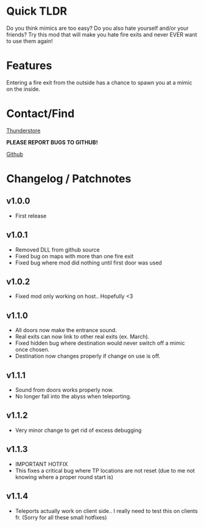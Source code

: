 # Quick TLDR
Do you think mimics are too easy? Do you also hate yourself and/or your friends?
Try this mod that will make you hate fire exits and never EVER want to use them again!

# Features
Entering a fire exit from the outside has a chance to spawn you at a mimic on the inside.

# Contact/Find
[Thunderstore](https://thunderstore.io/c/lethal-company/p/Electric131/IsThisTheWayICame/)

**PLEASE REPORT BUGS TO GITHUB!**

[Github](https://github.com/Electric131/IsThisTheWayICame)

# Changelog / Patchnotes

## v1.0.0
- First release

## v1.0.1
- Removed DLL from github source
- Fixed bug on maps with more than one fire exit
- Fixed bug where mod did nothing until first door was used

## v1.0.2
- Fixed mod only working on host.. Hopefully <3

## v1.1.0
- All doors now make the entrance sound.
- Real exits can now link to other real exits (ex. March).
- Fixed hidden bug where destination would never switch off a mimic once chosen.
- Destination now changes properly if change on use is off.

## v1.1.1
- Sound from doors works properly now.
- No longer fall into the abyss when teleporting.

## v1.1.2
- Very minor change to get rid of excess debugging

## v1.1.3
- IMPORTANT HOTFIX
- This fixes a critical bug where TP locations are not reset (due to me not knowing where a proper round start is)

## v1.1.4
- Teleports actually work on client side.. I really need to test this on clients fr. (Sorry for all these small hotfixes)